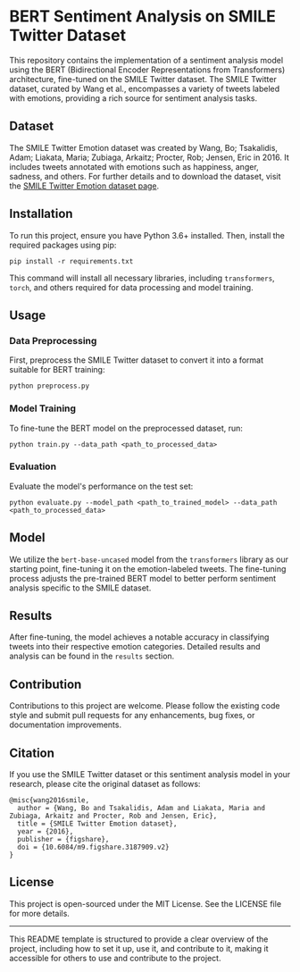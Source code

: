 

# BERT Sentiment Analysis on SMILE Twitter Dataset

This repository contains the implementation of a sentiment analysis model using the BERT (Bidirectional Encoder Representations from Transformers) architecture, fine-tuned on the SMILE Twitter dataset. The SMILE Twitter dataset, curated by Wang et al., encompasses a variety of tweets labeled with emotions, providing a rich source for sentiment analysis tasks.

## Dataset

The SMILE Twitter Emotion dataset was created by Wang, Bo; Tsakalidis, Adam; Liakata, Maria; Zubiaga, Arkaitz; Procter, Rob; Jensen, Eric in 2016. It includes tweets annotated with emotions such as happiness, anger, sadness, and others. For further details and to download the dataset, visit the [SMILE Twitter Emotion dataset page](https://doi.org/10.6084/m9.figshare.3187909.v2).

## Installation

To run this project, ensure you have Python 3.6+ installed. Then, install the required packages using pip:

```
pip install -r requirements.txt
```

This command will install all necessary libraries, including `transformers`, `torch`, and others required for data processing and model training.

## Usage

### Data Preprocessing

First, preprocess the SMILE Twitter dataset to convert it into a format suitable for BERT training:

```
python preprocess.py 
```

### Model Training

To fine-tune the BERT model on the preprocessed dataset, run:

```
python train.py --data_path <path_to_processed_data>
```

### Evaluation

Evaluate the model's performance on the test set:

```
python evaluate.py --model_path <path_to_trained_model> --data_path <path_to_processed_data>
```

## Model

We utilize the `bert-base-uncased` model from the `transformers` library as our starting point, fine-tuning it on the emotion-labeled tweets. The fine-tuning process adjusts the pre-trained BERT model to better perform sentiment analysis specific to the SMILE dataset.

## Results

After fine-tuning, the model achieves a notable accuracy in classifying tweets into their respective emotion categories. Detailed results and analysis can be found in the `results` section.

## Contribution

Contributions to this project are welcome. Please follow the existing code style and submit pull requests for any enhancements, bug fixes, or documentation improvements.

## Citation

If you use the SMILE Twitter dataset or this sentiment analysis model in your research, please cite the original dataset as follows:

```
@misc{wang2016smile,
  author = {Wang, Bo and Tsakalidis, Adam and Liakata, Maria and Zubiaga, Arkaitz and Procter, Rob and Jensen, Eric},
  title = {SMILE Twitter Emotion dataset},
  year = {2016},
  publisher = {figshare},
  doi = {10.6084/m9.figshare.3187909.v2}
}
```

## License

This project is open-sourced under the MIT License. See the LICENSE file for more details.

---

This README template is structured to provide a clear overview of the project, including how to set it up, use it, and contribute to it, making it accessible for others to use and contribute to the project.
